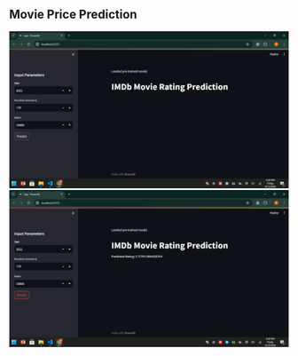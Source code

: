 ## Movie Price Prediction


<div align="center">
  <img alt="Demo" src="https://github.com/Pallav7533/Movie_Price_Prediction/blob/main/images/11.png" />
</div>


<div align="center">
  <img alt="Demo" src="https://github.com/Pallav7533/Movie_Price_Prediction/blob/main/images/22.png" />
</div>



